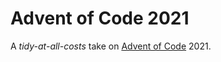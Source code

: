 # Advent of Code 2021

<!-- badges: start -->

<!-- badges: end -->

A *tidy-at-all-costs* take on [Advent of Code](https://adventofcode.com/) 2021.
